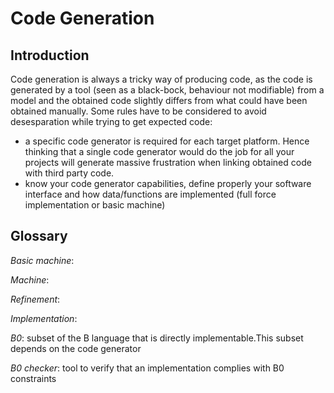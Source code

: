 # Code Generation

## Introduction
Code generation is always a tricky way of producing code, as the code is generated by a tool (seen as a black-bock, behaviour not modifiable) from a model and the obtained code slightly differs from what could have been obtained manually. 
Some rules have to be considered to avoid desesparation while trying to get expected code:
* a specific code generator is required for each target platform. Hence thinking that a single code generator would do the job for all your projects will generate massive frustration when linking obtained code with third party code.
* know your code generator capabilities, define properly your software interface and how data/functions are implemented (full force implementation or basic machine) 


## Glossary

*Basic machine*:

*Machine*:

*Refinement*:

*Implementation*:

*B0*:				subset of the B language that is directly implementable.This subset depends on the code generator

*B0 checker*:		tool to verify that an implementation complies with B0 constraints
